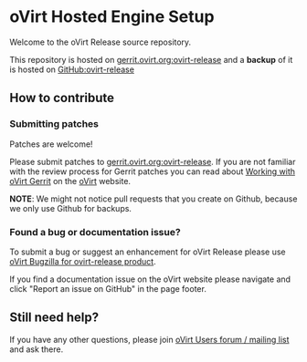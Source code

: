 # oVirt Hosted Engine Setup

Welcome to the oVirt Release source repository.

This repository is hosted on [gerrit.ovirt.org:ovirt-release](https://gerrit.ovirt.org/#/admin/projects/ovirt-release)
and a **backup** of it is hosted on [GitHub:ovirt-release](https://github.com/oVirt/ovirt-release)


## How to contribute

### Submitting patches

Patches are welcome!

Please submit patches to [gerrit.ovirt.org:ovirt-release](https://gerrit.ovirt.org/#/admin/projects/ovirt-release).
If you are not familiar with the review process for Gerrit patches you can read about [Working with oVirt Gerrit](https://ovirt.org/develop/dev-process/working-with-gerrit.html)
on the [oVirt](https://ovirt.org/) website.

**NOTE**: We might not notice pull requests that you create on Github, because we only use Github for backups.


### Found a bug or documentation issue?
To submit a bug or suggest an enhancement for oVirt Release please use
[oVirt Bugzilla for ovirt-release product](https://bugzilla.redhat.com/enter_bug.cgi?product=ovirt-release).

If you find a documentation issue on the oVirt website please navigate and click "Report an issue on GitHub" in the page footer.


## Still need help?
If you have any other questions, please join [oVirt Users forum / mailing list](https://lists.ovirt.org/admin/lists/users.ovirt.org/) and ask there.
```